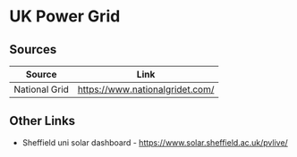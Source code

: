 # UK Power Grid

## Sources
| Source | Link |
| --- | --- |
| National Grid | https://www.nationalgridet.com/ |


## Other Links
* Sheffield uni solar dashboard - https://www.solar.sheffield.ac.uk/pvlive/